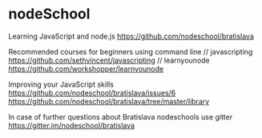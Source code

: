 # nodeSchool
Learning JavaScript and node.js
https://github.com/nodeschool/bratislava

Recommended courses for beginners using command line
  // javascripting
https://github.com/sethvincent/javascripting
  // learnyounode
https://github.com/workshopper/learnyounode

Improving your JavaScript skills
https://github.com/nodeschool/bratislava/issues/6
https://github.com/nodeschool/bratislava/tree/master/library

In case of further questions about Bratislava nodeschools use gitter
https://gitter.im/nodeschool/bratislava

